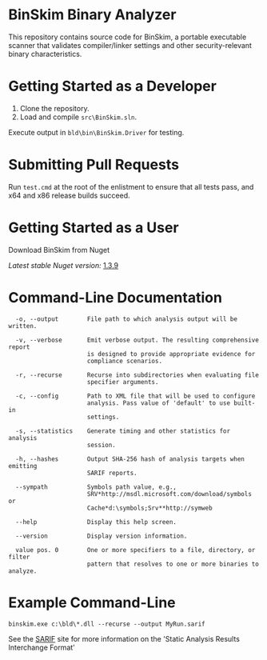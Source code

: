 BinSkim Binary Analyzer
=======================

This repository contains source code for BinSkim, a portable executable scanner that validates compiler/linker settings and other security-relevant binary characteristics.
 
Getting Started as a Developer
==============================

1. Clone the repository.
2. Load and compile `src\BinSkim.sln`.

Execute output in `bld\bin\BinSkim.Driver` for testing.

Submitting Pull Requests
========================
Run `test.cmd` at the root of the enlistment to ensure that all tests pass, and x64 and x86 release builds succeed.

Getting Started as a User
=========================

Download BinSkim from Nuget

*Latest stable Nuget version:* [1.3.9](https://www.nuget.org/packages/Microsoft.CodeAnalysis.BinSkim/)

Command-Line Documentation
==========================
```
  -o, --output        File path to which analysis output will be written.

  -v, --verbose       Emit verbose output. The resulting comprehensive report
                      is designed to provide appropriate evidence for
                      compliance scenarios.

  -r, --recurse       Recurse into subdirectories when evaluating file
                      specifier arguments.

  -c, --config        Path to XML file that will be used to configure
                      analysis. Pass value of 'default' to use built-in
                      settings.

  -s, --statistics    Generate timing and other statistics for analysis
                      session.

  -h, --hashes        Output SHA-256 hash of analysis targets when emitting
                      SARIF reports.

  --sympath           Symbols path value, e.g.,
                      SRV*http://msdl.microsoft.com/download/symbols or
                      Cache*d:\symbols;Srv**http://symweb

  --help              Display this help screen.

  --version           Display version information.

  value pos. 0        One or more specifiers to a file, directory, or filter
                      pattern that resolves to one or more binaries to analyze.
```

Example Command-Line
====================
`binskim.exe c:\bld\*.dll --recurse --output MyRun.sarif`

See the [SARIF](https://github.com/sarif-standard/sarif-spec/) site for more information on the 'Static Analysis Results Interchange Format'
